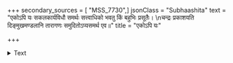+++
secondary_sources = [ "MSS_7730",]
jsonClass = "Subhaashita"
text = "एकोऽपि यः सकलकार्यविधौ समर्थः सत्त्वाधिको भवतु किं बहुभिः प्रसूतैः।  \nचन्द्रः प्रकाशयति दिङ्मुखमण्डलानि तारागणः समुदितोऽप्यसमर्थ एव॥"
title = "एकोऽपि यः"

+++

<details><summary>Text</summary>

एकोऽपि यः सकलकार्यविधौ समर्थः सत्त्वाधिको भवतु किं बहुभिः प्रसूतैः।  
चन्द्रः प्रकाशयति दिङ्मुखमण्डलानि तारागणः समुदितोऽप्यसमर्थ एव॥
</details>
